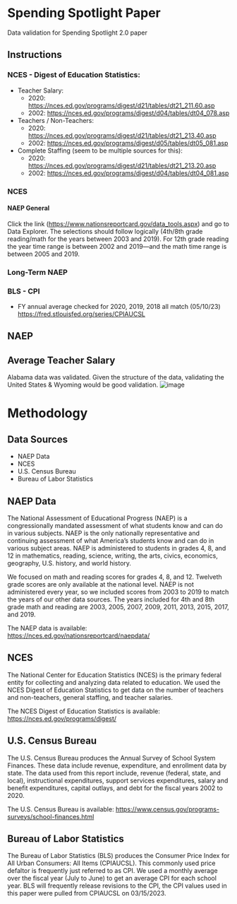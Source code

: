 # Spending Spotlight Paper
 Data validation for Spending Spotlight 2.0 paper

## Instructions

### NCES - Digest of Education Statistics:
 - Teacher Salary: 
   - 2020: https://nces.ed.gov/programs/digest/d21/tables/dt21_211.60.asp
   - 2002: https://nces.ed.gov/programs/digest/d04/tables/dt04_078.asp
 - Teachers / Non-Teachers:
   - 2020: https://nces.ed.gov/programs/digest/d21/tables/dt21_213.40.asp
   - 2002: https://nces.ed.gov/programs/digest/d05/tables/dt05_081.asp
 - Complete Staffing (seem to be multiple sources for this): 
   - 2020: https://nces.ed.gov/programs/digest/d21/tables/dt21_213.20.asp
   - 2002: https://nces.ed.gov/programs/digest/d04/tables/dt04_081.asp
### NCES
#### NAEP General
Click the link (https://www.nationsreportcard.gov/data_tools.aspx) and go to Data Explorer. The selections should follow logically (4th/8th grade reading/math for the years between 2003 and 2019). For 12th grade reading the year time range is between 2002 and 2019—and the math time range is between 2005 and 2019.

### Long-Term NAEP
 
### BLS - CPI
- FY annual average checked for 2020, 2019, 2018 all match (05/10/23) https://fred.stlouisfed.org/series/CPIAUCSL
 
 ## NAEP
 
 ## Average Teacher Salary
 Alabama data was validated. Given the structure of the data, validating the United States & Wyoming would be good validation.
![image](https://user-images.githubusercontent.com/47952522/225333310-3e17f886-aa25-4089-a228-b1bd2956fee2.png)


# Methodology

## Data Sources
 - NAEP Data
 - NCES 
 - U.S. Census Bureau
 - Bureau of Labor Statistics

## NAEP Data

The National Assessment of Educational Progress (NAEP) is a congressionally mandated assessment 
of what students know and can do in various subjects. NAEP is the only nationally representative 
and continuing assessment of what America’s students know and can do in various subject areas. 
NAEP is administered to students in grades 4, 8, and 12 in mathematics, reading, science, writing, 
the arts, civics, economics, geography, U.S. history, and world history. 

We focused on math and reading scores for grades 4, 8, and 12. Twelveth grade scores are only available
at the national level. NAEP is not administered every year, so we included scores from 2003 to 2019 to 
match the years of our other data sources. The years included for 4th and 8th grade math and reading are 2003, 
2005, 2007, 2009, 2011, 2013, 2015, 2017, and 2019. 

The NAEP data is available: https://nces.ed.gov/nationsreportcard/naepdata/

## NCES

The National Center for Education Statistics (NCES) is the primary federal entity for collecting and 
analyzing data related to education. We used the NCES Digest of Education Statistics to get data on the
number of teachers and non-teachers, general staffing, and teacher salaries.

The NCES Digest of Education Statistics is available: https://nces.ed.gov/programs/digest/

## U.S. Census Bureau

The U.S. Census Bureau produces the Annual Survey of School System Finances. These data include revenue, 
expenditure, and enrollment data by state. The data used from this report include, revenue 
(federal, state, and local), instructional expenditures, support services expenditures, salary and benefit 
expenditures, capital outlays, and debt for the fiscal years 2002 to 2020.

The U.S. Census Bureau is available: https://www.census.gov/programs-surveys/school-finances.html

## Bureau of Labor Statistics

The Bureau of Labor Statistics (BLS) produces the Consumer Price Index for All Urban Consumers: All Items (CPIAUCSL).
This commonly used price defaltor is frequently just referred to as CPI. We used a monthly average over the fiscal year (July to June)
to get an average CPI for each school year. BLS will frequently release revisions to the CPI, the CPI values used in this paper
were pulled from CPIAUCSL on 03/15/2023.
